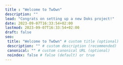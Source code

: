 ```yaml
---
title : "Welcome to TwOwn"
description: ""
lead: "Congrats on setting up a new Doks project!"
date: 2023-09-07T16:33:54+02:00
lastmod: 2023-09-07T16:33:54+02:00
draft: false
seo:
 title: "Welcome to TwOwn" # custom title (optional)
 description: "" # custom description (recommended)
 canonical: "" # custom canonical URL (optional)
 noindex: false # false (default) or true
---
```

